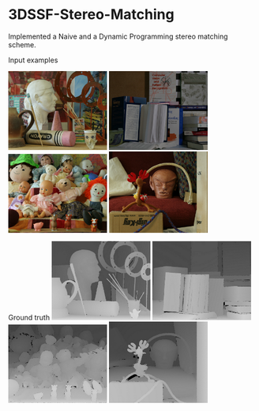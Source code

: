 # 3DSSF-Stereo-Matching

Implemented a Naive and a Dynamic Programming stereo matching scheme.

Input examples

<img src="images/art1.png" width="200" alt="art"> <img src="images/books1.png" width="200" alt="books">
<img src="images/dolls1.png" width="200" alt="dolls"> <img src="images/reindeer1.png" width="200" alt="reindeer">

Ground truth
<img src="images/art1_true.png" width="200" alt="art"> <img src="images/books1_true.png" width="200" alt="books">
<img src="images/dolls1_true.png" width="200" alt="dolls"> <img src="images/reindeer1_true.png" width="200" alt="reindeer">
